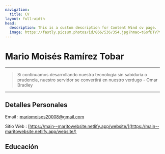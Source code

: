 ```yaml
---
navigation:
  title: CV
layout: full-width
head:
  description: This is a custom description for Content Wind cv page.
  image: https://fastly.picsum.photos/id/866/536/354.jpg?hmac=tGofDTV7tl2rprappPzKFiZ9vDh5MKj39oa2D--gqhA
---
```

Mario Moisés Ramírez Tobar
===========================================

----
>Si continuamos desarrollando nuestra tecnología sin sabiduría o prudencia, nuestro servidor se convertirá en nuestro verdugo - Omar Bradley
----

Detalles Personales
---------
Email
: mariomoises20008@gmail.com

Sitio Web
: [https://main--maritowebsite.netlify.app/website/](https://main--maritowebsite.netlify.app/website/)

Educación
---------